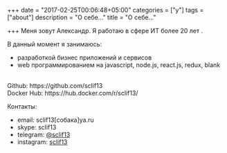 +++
date = "2017-02-25T00:06:48+05:00"
categories = ["y"]
tags = ["about"]
description = "О себе..."
title = "О себе..."

+++
Меня зовут Александр. Я работаю в сфере ИТ более 20 лет .

В данный момент я занимаюсь:

  * разработкой бизнес приложений и сервисов
  * web программированием на javascript, node.js, react.js, redux, blank

</br>
Github: https://github.com/sclif13 </br>
Docker Hub: https://hub.docker.com/r/sclif13/

Контакты:

  * email: sclif13[собака]ya.ru
  * skype: sclif13
  * telegram: [@sclif13][1]
  * instagram: [sclif13][2]

 [1]: https://tglink.ru/sclif13
 [2]: https://www.instagram.com/sclif13/